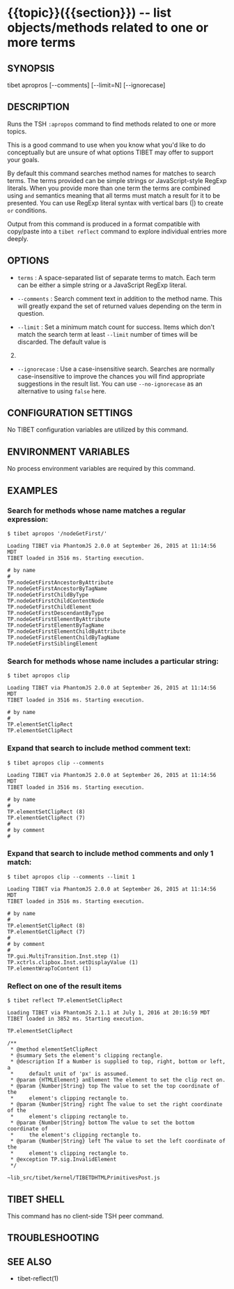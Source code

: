 {{topic}}({{section}}) -- list objects/methods related to one or more terms
=============================================

## SYNOPSIS

tibet apropros <terms> [--comments] [--limit=N] [--ignorecase]

## DESCRIPTION

Runs the TSH `:apropos` command to find methods related to one or more topics.

This is a good command to use when you know what you'd like to do conceptually
but are unsure of what options TIBET may offer to support your goals.

By default this command searches method names for matches to search terms.
The terms provided can be simple strings or JavaScript-style RegExp literals.
When you provide more than one term the terms are combined using `and` semantics
meaning that all terms must match a result for it to be presented. You can use
RegExp literal syntax with vertical bars (|) to create `or` conditions.

Output from this command is produced in a format compatible with copy/paste into
a `tibet reflect` command to explore individual entries more deeply.

## OPTIONS

  * `terms` :
    A space-separated list of separate terms to match. Each term can be either a
simple string or a JavaScript RegExp literal.

  * `--comments` :
    Search comment text in addition to the method name. This will greatly expand
the set of returned values depending on the term in question.

  * `--limit` :
    Set a minimum match count for success. Items which don't match the search
term at least `--limit` number of times will be discarded. The default value is
2.

  * `--ignorecase` :
    Use a case-insensitive search. Searches are normally case-insensitive to
improve the chances you will find appropriate suggestions in the result list.
You can use `--no-ignorecase` as an alternative to using `false` here.

## CONFIGURATION SETTINGS

No TIBET configuration variables are utilized by this command.

## ENVIRONMENT VARIABLES

No process environment variables are required by this command.

## EXAMPLES

### Search for methods whose name matches a regular expression:

    $ tibet apropos '/nodeGetFirst/'

    Loading TIBET via PhantomJS 2.0.0 at September 26, 2015 at 11:14:56 MDT
    TIBET loaded in 3516 ms. Starting execution.

    # by name
    #
    TP.nodeGetFirstAncestorByAttribute
    TP.nodeGetFirstAncestorByTagName
    TP.nodeGetFirstChildByType
    TP.nodeGetFirstChildContentNode
    TP.nodeGetFirstChildElement
    TP.nodeGetFirstDescendantByType
    TP.nodeGetFirstElementByAttribute
    TP.nodeGetFirstElementByTagName
    TP.nodeGetFirstElementChildByAttribute
    TP.nodeGetFirstElementChildByTagName
    TP.nodeGetFirstSiblingElement

### Search for methods whose name includes a particular string:

    $ tibet apropos clip

    Loading TIBET via PhantomJS 2.0.0 at September 26, 2015 at 11:14:56 MDT
    TIBET loaded in 3516 ms. Starting execution.

    # by name
    #
    TP.elementSetClipRect
    TP.elementGetClipRect

### Expand that search to include method comment text:

    $ tibet apropos clip --comments

    Loading TIBET via PhantomJS 2.0.0 at September 26, 2015 at 11:14:56 MDT
    TIBET loaded in 3516 ms. Starting execution.

    # by name
    #
    TP.elementSetClipRect (8)
    TP.elementGetClipRect (7)
    #
    # by comment
    #

### Expand that search to include method comments and only 1 match:

    $ tibet apropos clip --comments --limit 1

    Loading TIBET via PhantomJS 2.0.0 at September 26, 2015 at 11:14:56 MDT
    TIBET loaded in 3516 ms. Starting execution.

    # by name
    #
    TP.elementSetClipRect (8)
    TP.elementGetClipRect (7)
    #
    # by comment
    #
    TP.gui.MultiTransition.Inst.step (1)
    TP.xctrls.clipbox.Inst.setDisplayValue (1)
    TP.elementWrapToContent (1)

### Reflect on one of the result items

    $ tibet reflect TP.elementSetClipRect

    Loading TIBET via PhantomJS 2.1.1 at July 1, 2016 at 20:16:59 MDT
    TIBET loaded in 3852 ms. Starting execution.

    TP.elementSetClipRect

    /**
     * @method elementSetClipRect
     * @summary Sets the element's clipping rectangle.
     * @description If a Number is supplied to top, right, bottom or left, a
     *     default unit of 'px' is assumed.
     * @param {HTMLElement} anElement The element to set the clip rect on.
     * @param {Number|String} top The value to set the top coordinate of the
     *     element's clipping rectangle to.
     * @param {Number|String} right The value to set the right coordinate of the
     *     element's clipping rectangle to.
     * @param {Number|String} bottom The value to set the bottom coordinate of
     *     the element's clipping rectangle to.
     * @param {Number|String} left The value to set the left coordinate of the
     *     element's clipping rectangle to.
     * @exception TP.sig.InvalidElement
     */

    ~lib_src/tibet/kernel/TIBETDHTMLPrimitivesPost.js

## TIBET SHELL

This command has no client-side TSH peer command.

## TROUBLESHOOTING


## SEE ALSO

  * tibet-reflect(1)
